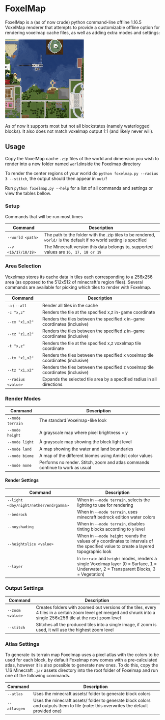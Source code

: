 # FoxelMap

FoxelMap is a (as of now crude) python command-line offline 1.16.5 VoxelMap renderer that attempts to provide a customizable offline option for rendering voxelmap cache files, as well as adding extra modes and settings:

![example](debug_render_tile.png)

As of now it supports most but not all blockstates (namely waterlogged blocks). It also does not match voxelmap output 1:1 (and likely never will).

## Usage

Copy the VoxelMap cache `.zip` files of the world and dimension you wish to render into a new folder named `world`inside the Foxelmap directory

To render the center regions of your world do `python foxelmap.py --radius 3 --stitch`, the output should then appear in `out/`!

Run `python foxelmap.py --help` for a list of all commands and settings or view the tables bellow.

### Setup

Commands that will be run most times

| Command            | Description                                                  |
| ------------------ | ------------------------------------------------------------ |
| `--world <path>`   | The path to the folder with the .zip tiles to be rendered, `world/` is the default if no world setting is specified |
| `--v <16/17/18/19>`   | The Minecraft version this data belongs to, supported values are `16, 17, 18 or 19` |

### Area Selection

Voxelmap stores its cache data in tiles each corresponding to a 256x256 area (as opposed to the 512x512 of minecraft's region files). Several commands are available for picking which tiles to render with Foxelmap.

| Command            | Description                                                  |
| ------------------ | ------------------------------------------------------------ |
| `-a` / `--all`     | Render all tiles in the cache                                |
| `-c "x,z"`         | Renders the tile at the specified x,z in-game coordinate     |
| `--cx "x1,x2"`     | Renders the tiles between the specified x in-game coordinates (inclusive) |
| `--cz "z1,z2"`     | Renders the tiles between the specified z in-game coordinates (inclusive) |
| `-t "x,z"`         | Renders the tile at the specified x,z voxelmap tile coordinate |
| `--tx "x1,x2"`     | Renders the tiles between the specified x voxelmap tile coordinates (inclusive) |
| `--tz "x1,x2"`     | Renders the tiles between the specified z voxelmap tile coordinates (inclusive) |
| `--radius <value>` | Expands the selected tile area by a specified radius in all directions |

### Render Modes

| Command          | Description                                                  |
| ---------------- | ------------------------------------------------------------ |
| `--mode terrain` | The standard Voxelmap-like look                              |
| `--mode height`  | A grayscale map where pixel brightness = y                   |
| `--mode light`   | À grayscale map showing the block light level                |
| `--mode land`    | A map showing the water and land boundaries                  |
| `--mode biome`   | A map of the different biomes using Amidst color values      |
| `--mode none`    | Performs no render. Stitch, zoom and atlas commands continue to work as usual |

#### Render Settings

| Command                                | Description                                                  |
| -------------------------------------- | ------------------------------------------------------------ |
| `--light <day/night/nether/end/gamma>` | When in `--mode terrain`, selects the lighting to use for rendering |
| `--bedrock`                            | When in `--mode terrain`, uses minecraft bedrock edition water colors |
| `--noyshading`                         | When in `--mode terrain`, disables tinting blocks according to y level |
| `--heightslice <value>`                | When in `--mode height` rounds the values of y coordinates to intervals of the specified value to create a layered topographic look |
| `--layer`                              | In `terrain` and `height` modes, renders a single Voxelmap layer (0 = Surface, 1 = Underwater, 2 = Transparent Blocks, 3 = Vegetation) |

### Output Settings

| Command          | Description                                                  |
| ---------------- | ------------------------------------------------------------ |
| `--zoom <value>` | Creates folders with zoomed out versions of the tiles, every 4 tiles in a certain zoom level get merged and shrunk into a single 256x256 tile at the next zoom level |
| `--stitch`       | Stitches all the produced tiles into a single image, if zoom is used, it will use the highest zoom level |

### Atlas Settings

To generate its terrain map Foxelmap uses a pixel atlas with the colors to be used for each block, by default Foxelmap now comes with a pre-calculated atlas, however it is also possible to generate new ones. To do this, copy the 1.16 Minecraft `.jar` assets directory into the root folder of Foxelmap and run one of the following commands.

| Command      | Description                                                  |
| ------------ | ------------------------------------------------------------ |
| `--atlas`    | Uses the minecraft assets/ folder to generate block colors   |
| `--atlasgen` | Uses the minecraft assets/ folder to generate block colors and outputs them to file (note: this overwrites the default provided one) |

